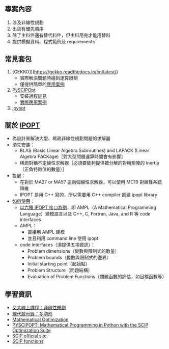 ## 專案內容
1. 涉及非線性規劃
2. 出貨有優先順序
3. 除了主料件還有替代料件，但主料用完才能用替料
4. 提供模擬資料、程式範例及 requirements


## 常見套包
1. [GEKKO])(https://gekko.readthedocs.io/en/latest/)
    * 實際解決問題時碰到運算限制
    * 僅提供簡單的[應用案例](https://github.com/yuning-lin/SideProjects/blob/main/NonlinearProgrammig/nonlinear_programming_gekko_simple.ipynb)
2. [PySCIPOpt](https://scipopt.github.io/PySCIPOpt/docs/html/)
    * 安裝過程[詳見](https://github.com/yuning-lin/SideProjects/blob/main/NonlinearProgrammig/SCIP.md)
    * [實際應用案例](https://github.com/yuning-lin/SideProjects/blob/main/NonlinearProgrammig/nonlinear_programming_scip_with_pgp.ipynb)
3. [ipyopt](https://gitlab.com/g-braeunlich/ipyopt/-/tree/master/)


## 關於 [IPOPT](https://coin-or.github.io/Ipopt/)
* 為設計來解決大型、稀疏非線性規劃問題的求解器
* 須先安裝：
   * BLAS (Basic Linear Algebra Subroutines) and LAPACK (Linear Algebra PACKage)［對大型問題運算時間會有影響］ 
   * 稀疏對稱不定線性求解器［必須要能夠提供被分解的對稱矩陣的 inertia（正負特徵值的數量）］
* 提醒：
   * 在對於 MA27 or MA57 這兩個線性求解器，可以使用 MC19 對線性系統降維
   * IPOPT 是用 C++ 寫的，所以需要用 C++ compiler 創建 ipopt library
* [如何使用](https://projects.coin-or.org/Ipopt/export/1861/trunk/Ipopt/doc/documentation.pdf)：
   * [以六種 IPOPT 接口為例](https://coin-or.github.io/Ipopt/INTERFACES.html)，即 AMPL（A Mathematical Programming Language）建模語言以及 C++, C, Fortran, Java, and R 等 code interfaces
   * AMPL：
      * 直接用 AMPL 建模
      * 並且利用 command line 使用 ipopt
   * code interfaces（須提供五項資訊）：
      * Problem dimensions（變數與限制式的數量）
      * Problem bounds（變數與限制式的邊界）
      * Initial starting point（起始點）
      * Problem Structure（問題結構）
      * Evaluation of Problem Functions（問題函數的評估，如目標函數等）


## 學習資訊
* [交大線上課程：非線性規劃](http://ocw.nctu.edu.tw/course_detail.php?bgid=3&gid=0&nid=358)
* [線代啟示錄：多胞形](https://ccjou.wordpress.com/2013/05/20/%E5%A4%9A%E8%83%9E%E5%BD%A2/)
* [Mathematical Optimization](https://scipbook.readthedocs.io/en/latest/intro.html)
* [PYSCIPOPT: Mathematical Programming in Python with the SCIP Optimization Suite](https://opus4.kobv.de/opus4-zib/files/6134/PySCIPOpt.pdf)
* [SCIP official site](https://scipopt.org/#scipoptsuite)
* [SCIP functions](https://scipopt.github.io/PySCIPOpt/docs/html/classpyscipopt_1_1scip_1_1Model.html)

